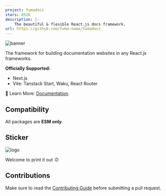 ```yaml
---
project: fumadocs
stars: 8526
description: |-
    The beautiful & flexible React.js docs framework.
url: https://github.com/fuma-nama/fumadocs
---
```


![banner](./apps/docs/public/banner.png)

The framework for building documentation websites in any React.js frameworks.

**Officially Supported:**

- Next.js
- Vite: Tanstack Start, Waku, React Router

📘 Learn More: [Documentation](https://fumadocs.dev).

## Compatibility

All packages are **ESM only**.

## Sticker

![logo](./documents/logo.png)

Welcome to print it out :D

## Contributions

Make sure to read the [Contributing Guide](/.github/contributing.md) before submitting a pull request.

